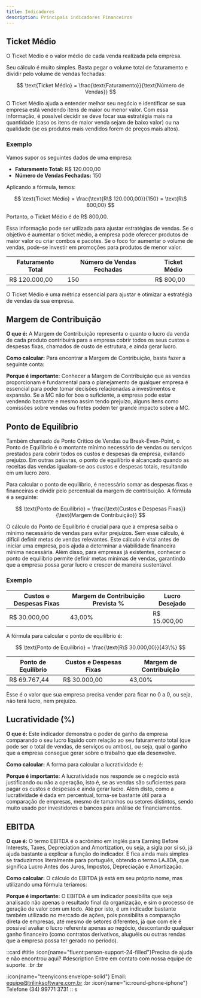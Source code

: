 ```yaml
---
title: Indicadores
description: Principais indicadores Financeiros
---
```


## Ticket Médio

O Ticket Médio é o valor médio de cada venda realizada pela empresa.

Seu cálculo é muito simples. Basta pegar o volume total de faturamento e dividir pelo volume de vendas fechadas:

$$
\text{Ticket Médio} = \frac{\text{Faturamento}}{\text{Número de Vendas}}
$$

O Ticket Médio ajuda a entender melhor seu negócio e identificar se sua empresa está vendendo itens de maior ou menor valor. Com essa informação, é possível decidir se deve focar sua estratégia mais na quantidade (caso os itens de maior venda sejam de baixo valor) ou na qualidade (se os produtos mais vendidos forem de preços mais altos).

### Exemplo

Vamos supor os seguintes dados de uma empresa:

- **Faturamento Total:** R\$ 120.000,00
- **Número de Vendas Fechadas:** 150

Aplicando a fórmula, temos:

$$
\text{Ticket Médio} = \frac{\text{R\$ 120.000,00}}{150} = \text{R\$ 800,00}
$$

Portanto, o Ticket Médio é de R\$ 800,00.

Essa informação pode ser utilizada para ajustar estratégias de vendas. Se o objetivo é aumentar o ticket médio, a empresa pode oferecer produtos de maior valor ou criar combos e pacotes. Se o foco for aumentar o volume de vendas, pode-se investir em promoções para produtos de menor valor.

| Faturamento Total | Número de Vendas Fechadas | Ticket Médio |
|-------------------|---------------------------|--------------|
| R\$ 120.000,00    | 150                       | R\$ 800,00   |

O Ticket Médio é uma métrica essencial para ajustar e otimizar a estratégia de vendas da sua empresa.

## Margem de Contribuição

**O que é:** A Margem de Contribuição representa o quanto o lucro da venda de cada produto contribuirá para a empresa cobrir todos os seus custos e despesas fixas, chamados de custo de estrutura, e ainda gerar lucro.

**Como calcular:** Para encontrar a Margem de Contribuição, basta fazer a seguinte conta:

**Porque é importante:** Conhecer a Margem de Contribuição que as vendas proporcionam é fundamental para o planejamento de qualquer empresa é essencial para poder tomar decisões relacionadas a investimentos e expansão. Se a MC não for boa o suficiente, a empresa pode estar vendendo bastante e mesmo assim tendo prejuízo, alguns itens como comissões sobre vendas ou fretes podem ter grande impacto sobre a MC.

## Ponto de Equilíbrio

 Também chamado de Ponto Crítico de Vendas ou Break-Even-Point, o Ponto de Equilíbrio é o montante mínimo necessário de vendas ou serviços prestados para cobrir todos os custos e despesas da empresa, evitando prejuízo. Em outras palavras, o ponto de equilíbrio é alcançado quando as receitas das vendas igualam-se aos custos e despesas totais, resultando em um lucro zero.

Para calcular o ponto de equilíbrio, é necessário somar as despesas fixas e financeiras e dividir pelo percentual da margem de contribuição. A fórmula é a seguinte:

$$
\text{Ponto de Equilíbrio} = \frac{\text{Custos e Despesas Fixas}}{\text{Margem de Contribuição}}
$$

 O cálculo do Ponto de Equilíbrio é crucial para que a empresa saiba o mínimo necessário de vendas para evitar prejuízos. Sem esse cálculo, é difícil definir metas de vendas relevantes. Este cálculo é vital antes de iniciar uma empresa, pois ajuda a determinar a viabilidade financeira mínima necessária. Além disso, para empresas já existentes, conhecer o ponto de equilíbrio permite definir metas mínimas de vendas, garantindo que a empresa possa gerar lucro e crescer de maneira sustentável.

### Exemplo

| Custos e Despesas Fixas | Margem de Contribuição Prevista % | Lucro Desejado |
|-------------------------|----------------------------------|----------------|
| R\$ 30.000,00           | 43,00%                           | R\$ 15.000,00  |

A fórmula para calcular o ponto de equilíbrio é:

$$
\text{Ponto de Equilíbrio} = \frac{\text{R\$ 30.000,00}}{43\%}
$$

| Ponto de Equilíbrio | Custos e Despesas Fixas | Margem de Contribuição |
|---------------------|-------------------------|------------------------|
| R\$ 69.767,44       | R\$ 30.000,00           | 43,00%                 |

Esse é o valor que sua empresa precisa vender para ficar no 0 a 0, ou seja, não terá lucro, nem prejuízo.

## Lucratividade (%)

**O que é:** Este indicador demonstra o poder de ganho da empresa comparando o seu lucro líquido com relação ao seu faturamento total (que pode ser o total de vendas, de serviços ou ambos), ou seja, qual o ganho que a empresa consegue gerar sobre o trabalho que ela desenvolve.

**Como calcular:** A forma para calcular a lucratividade é:

**Porque é importante:** A lucratividade nos responde se o negócio está justificando ou não a operação, isto é, se as vendas são suficientes para pagar os custos e despesas e ainda gerar lucro. Além disto, como a lucratividade é dada em percentual, torna-se bastante útil para a comparação de empresas, mesmo de tamanhos ou setores distintos, sendo muito usado por investidores e bancos para análise de financiamentos.

## EBITDA

**O que é:** O termo EBITDA é o acrônimo em inglês para Earning Before Interests, Taxes, Depreciation and Amortization, ou seja, a sigla por si só, já ajuda bastante a explicar a função do indicador. E fica ainda mais simples se traduzirmos literalmente para português, obtendo o termo LAJIDA, que significa Lucro Antes dos Juros, Impostos, Depreciação e Amortização.

**Como calcular:** O cálculo do EBITDA já está em seu próprio nome, mas utilizando uma fórmula teríamos:

**Porque é importante:** O EBITDA é um indicador possibilita que seja analisado não apenas o resultado final da organização, e sim o processo de geração de valor com um todo. Até por isto, é um indicador bastante também utilizado no mercado de ações, pois possibilita a comparação direta de empresas, até mesmo de setores diferentes, já que com ele é possível avaliar o lucro referente apenas ao negócio, descontando qualquer ganho financeiro (como contratos derivativos, aluguéis ou outras rendas que a empresa possa ter gerado no período).

 ::card
 #title
 :icon{name="fluent:person-support-24-filled"}Precisa de ajuda e não encontrou aqui?
 #description
 Entre em contato com nossa equipe de suporte. :br :br

:icon{name="teenyicons:envelope-solid"} Email:  <equipe@trilinksoftware.com.br>
:br
:icon{name="ic:round-phone-iphone"} Telefone (34) 99771 3731
 ::
s